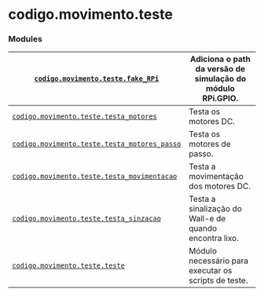 <a id="module-codigo.movimento.teste"></a>

<a id="codigo-movimento-teste"></a>

# codigo.movimento.teste

### Modules

| [`codigo.movimento.teste.fake_RPi`](codigo.movimento.teste.fake_RPi.md#module-codigo.movimento.teste.fake_RPi)                                  | Adiciona o path da versão de simulação do módulo RPi.GPIO.   |
|-------------------------------------------------------------------------------------------------------------------------------------------------|--------------------------------------------------------------|
| [`codigo.movimento.teste.testa_motores`](codigo.movimento.teste.testa_motores.md#module-codigo.movimento.teste.testa_motores)                   | Testa os motores DC.                                         |
| [`codigo.movimento.teste.testa_motores_passo`](codigo.movimento.teste.testa_motores_passo.md#module-codigo.movimento.teste.testa_motores_passo) | Testa os motores de passo.                                   |
| [`codigo.movimento.teste.testa_movimentacao`](codigo.movimento.teste.testa_movimentacao.md#module-codigo.movimento.teste.testa_movimentacao)    | Testa a movimentação dos motores DC.                         |
| [`codigo.movimento.teste.testa_sinzacao`](codigo.movimento.teste.testa_sinzacao.md#module-codigo.movimento.teste.testa_sinzacao)                | Testa a sinalização do Wall-e de quando encontra lixo.       |
| [`codigo.movimento.teste.teste`](codigo.movimento.teste.teste.md#module-codigo.movimento.teste.teste)                                           | Módulo necessário para executar os scripts de teste.         |
